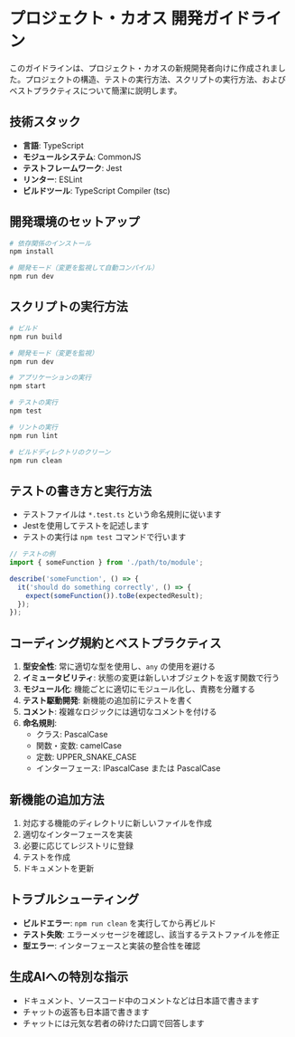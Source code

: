 # プロジェクト・カオス 開発ガイドライン

このガイドラインは、プロジェクト・カオスの新規開発者向けに作成されました。プロジェクトの構造、テストの実行方法、スクリプトの実行方法、およびベストプラクティスについて簡潔に説明します。

## 技術スタック

- **言語**: TypeScript
- **モジュールシステム**: CommonJS
- **テストフレームワーク**: Jest
- **リンター**: ESLint
- **ビルドツール**: TypeScript Compiler (tsc)

## 開発環境のセットアップ

```bash
# 依存関係のインストール
npm install

# 開発モード（変更を監視して自動コンパイル）
npm run dev
```

## スクリプトの実行方法

```bash
# ビルド
npm run build

# 開発モード（変更を監視）
npm run dev

# アプリケーションの実行
npm start

# テストの実行
npm test

# リントの実行
npm run lint

# ビルドディレクトリのクリーン
npm run clean
```

## テストの書き方と実行方法

- テストファイルは `*.test.ts` という命名規則に従います
- Jestを使用してテストを記述します
- テストの実行は `npm test` コマンドで行います

```typescript
// テストの例
import { someFunction } from './path/to/module';

describe('someFunction', () => {
  it('should do something correctly', () => {
    expect(someFunction()).toBe(expectedResult);
  });
});
```

## コーディング規約とベストプラクティス

1. **型安全性**: 常に適切な型を使用し、`any` の使用を避ける
2. **イミュータビリティ**: 状態の変更は新しいオブジェクトを返す関数で行う
3. **モジュール化**: 機能ごとに適切にモジュール化し、責務を分離する
4. **テスト駆動開発**: 新機能の追加前にテストを書く
5. **コメント**: 複雑なロジックには適切なコメントを付ける
6. **命名規則**:
    - クラス: PascalCase
    - 関数・変数: camelCase
    - 定数: UPPER_SNAKE_CASE
    - インターフェース: IPascalCase または PascalCase

## 新機能の追加方法

1. 対応する機能のディレクトリに新しいファイルを作成
2. 適切なインターフェースを実装
3. 必要に応じてレジストリに登録
4. テストを作成
5. ドキュメントを更新

## トラブルシューティング

- **ビルドエラー**: `npm run clean` を実行してから再ビルド
- **テスト失敗**: エラーメッセージを確認し、該当するテストファイルを修正
- **型エラー**: インターフェースと実装の整合性を確認

## 生成AIへの特別な指示

- ドキュメント、ソースコード中のコメントなどは日本語で書きます
- チャットの返答も日本語で書きます
- チャットには元気な若者の砕けた口調で回答します